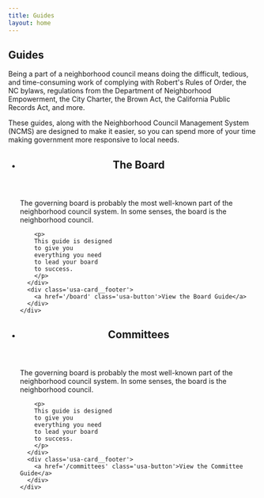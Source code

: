 ```yaml
---
title: Guides
layout: home
---
```


<section class='usa-prose margin-bottom-4'>

  <h1>Guides</h1>

  <p>
  Being a part
  of a neighborhood council
  means doing
  the difficult, tedious, and time-consuming work
  of complying with
  Robert's Rules of Order,
  the NC bylaws,
  regulations from the Department of Neighborhood Empowerment,
  the City Charter,
  the Brown Act,
  the California Public Records Act,
  and more.
  </p>

  <p>
  These guides,
  along with the Neighborhood Council Management System (NCMS)
  are designed to
  make it easier,
  so you can spend
  more of your time
  making government
  more responsive
  to local needs.
  </p>

</section>

<ul class='usa-card-group'>

  <li class='tablet:grid-col-4 usa-card'>
    <div class='usa-card__container'>
      <header class='usa-card__header'>
        <h2 class='usa-card__heading'>The Board</h2>
      </header>
      <div class='usa-card__body'>
        <p>
        The governing board is probably
        the most well-known part
        of the neighborhood council system.
        In some senses,
        the board is
        the neighborhood council.
        </p>

        <p>
        This guide is designed
        to give you
        everything you need
        to lead your board
        to success.
        </p>
      </div>
      <div class='usa-card__footer'>
        <a href='/board' class='usa-button'>View the Board Guide</a>
      </div>
    </div>
  </li>

  <li class='tablet:grid-col-4 usa-card'>
    <div class='usa-card__container'>
      <header class='usa-card__header'>
        <h2 class='usa-card__heading'>Committees</h2>
      </header>
      <div class='usa-card__body'>
        <p>
        The governing board is probably
        the most well-known part
        of the neighborhood council system.
        In some senses,
        the board is
        the neighborhood council.
        </p>

        <p>
        This guide is designed
        to give you
        everything you need
        to lead your board
        to success.
        </p>
      </div>
      <div class='usa-card__footer'>
        <a href='/committees' class='usa-button'>View the Committee Guide</a>
      </div>
    </div>
  </li>

</ul><!-- end card group -->
